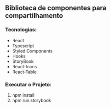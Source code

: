 ## Biblioteca de componentes para compartilhamento

### Tecnologias:

- React
- Typescript
- Styled Components
- Hooks
- StoryBook
- React-Icons
- React-Table


### Executar o Projeto:

 1) npm install
 2) npm run storybook
